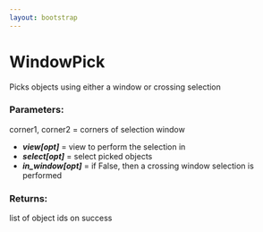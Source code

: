 ```yaml
---
layout: bootstrap
---
```


# WindowPick

Picks objects using either a window or crossing selection
          

### Parameters:

corner1, corner2 = corners of selection window
- ***view[opt]*** = view to perform the selection in
- ***select[opt]*** = select picked objects
- ***in_window[opt]*** = if False, then a crossing window selection is performed
        

### Returns:


list of object ids on success
        


